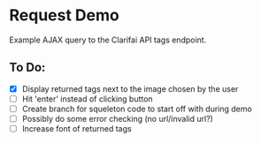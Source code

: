# Request Demo

Example AJAX query to the Clarifai API tags endpoint.


## To Do:
- [X] Display returned tags next to the image chosen by the user
- [ ] Hit 'enter' instead of clicking button
- [ ] Create branch for squeleton code to start off with during demo
- [ ] Possibly do some error checking (no url/invalid url?)
- [ ] Increase font of returned tags